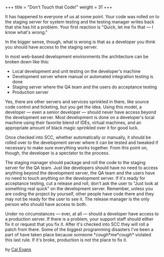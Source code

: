 +++
title = "Don't Touch that Code!"
weight = 31
+++

It has happened to everyone of us at some point. Your code was rolled on to the staging server for system testing and the testing manager writes back that she has hit a problem. Your first reaction is "Quick, let me fix that — I know what's wrong."

In the bigger sense, though, what is wrong is that as a developer you think you should have access to the staging server.

In most web-based development environments the architecture can be broken down like this:

- Local development and unit testing on the developer's machine
- Development server where manual or automated integration testing is done
- Staging server where the QA team and the users do acceptance testing
- Production server

Yes, there are other servers and services sprinkled in there, like source code control and ticketing, but you get the idea. Using this model, a developer — even a senior developer — should never have access beyond the development server. Most development is done on a developer's local machine using their favorite blend of IDEs, virtual machines, and an appropriate amount of black magic sprinkled over it for good luck.

Once checked into SCC, whether automatically or manually, it should be rolled over to the development server where it can be tested and tweaked if necessary to make sure everything works together. From this point on, though, the developer is a spectator to the process.

The staging manager should package and roll the code to the staging server for the QA team. Just like developers should have no need to access anything beyond the development server, the QA team and the users have no need to touch anything on the development server. If it's ready for acceptance testing, cut a release and roll, don't ask the user to "Just look at something real quick" on the development server. Remember, unless you are coding the project by yourself, other people have code there and they may not be ready for the user to see it. The release manager is the only person who should have access to both.

Under no circumstances — ever, at all — should a developer have access to a production server. If there is a problem, your support staff should either fix it or request that you fix it. After it's 
checked into SCC they will roll a patch from there. Some of the biggest programming disasters I've been a part of have taken place because someone \**cough*\*me\**cough\** violated this last rule. If it's broke, production is not the place to fix it.

by [Cal Evans](http://programmer.97things.oreilly.com/wiki/index.php/Cal_Evans)